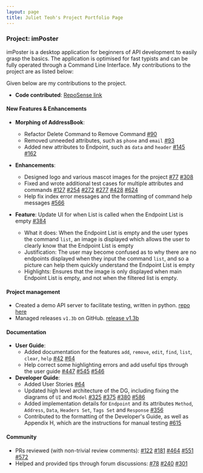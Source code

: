 ```yaml
---
layout: page
title: Juliet Teoh's Project Portfolio Page
---
```


### Project: imPoster

imPoster is a desktop application for beginners of API development to easily grasp the basics. The application is optimised for fast typists and can be fully operated through a Command Line Interface. My contributions to the project are as listed below:

Given below are my contributions to the project.

- **Code contributed**: [RepoSense link](https://nus-cs2103-ay2021s2.github.io/tp-dashboard/?search=AY2021S2-CS2103T-T12-4%2Ftp&sort=groupTitle&sortWithin=title&timeframe=commit&mergegroup=&groupSelect=groupByRepos&breakdown=true&checkedFileTypes=docs~functional-code~test-code~other&since=2021-02-19&tabOpen=true&tabType=authorship&zFR=false&tabAuthor=JulietTeoh&tabRepo=AY2021S2-CS2103T-T12-4%2Ftp%5Bmaster%5D&authorshipIsMergeGroup=false&authorshipFileTypes=docs~functional-code~test-code&authorshipIsBinaryFileTypeChecked=false)

#### New Features & Enhancements

- **Morphing of AddressBook**:
  - Refactor Delete Command to Remove Command [\#90](https://github.com/AY2021S2-CS2103T-T12-4/tp/pull/90)
  - Removed unneeded attributes, such as `phone` and `email` [\#93](https://github.com/AY2021S2-CS2103T-T12-4/tp/pull/93)
  - Added new attributes to Endpoint, such as `data` and `header` [\#145](https://github.com/AY2021S2-CS2103T-T12-4/tp/pull/145) [\#162](https://github.com/AY2021S2-CS2103T-T12-4/tp/pull/162) <br>
  
- **Enhancements**: 
  - Designed logo and various mascot images for the project [\#77](https://github.com/AY2021S2-CS2103T-T12-4/tp/pull/77) [\#308](https://github.com/AY2021S2-CS2103T-T12-4/tp/pull/308)
  - Fixed and wrote additional test cases for multiple attributes and commands [\#127](https://github.com/AY2021S2-CS2103T-T12-4/tp/pull/127) [\#254](https://github.com/AY2021S2-CS2103T-T12-4/tp/pull/254) [\#272](https://github.com/AY2021S2-CS2103T-T12-4/tp/pull/272) [\#277](https://github.com/AY2021S2-CS2103T-T12-4/tp/pull/277) [\#428](https://github.com/AY2021S2-CS2103T-T12-4/tp/pull/428) [\#624](https://github.com/AY2021S2-CS2103T-T12-4/tp/pull/624) </br>
  - Help fix index error messages and the formatting of command help messages [\#566](https://github.com/AY2021S2-CS2103T-T12-4/tp/pull/566)
  
- **Feature**: Update UI for when List is called when the Endpoint List is empty [\#384](https://github.com/AY2021S2-CS2103T-T12-4/tp/pull/384)
  - What it does: When the Endpoint List is empty and the user types the command `list`, an image is displayed which allows the user to clearly know that the Endpoint List is empty
  - Justification: The user may become confused as to why there are no endpoints displayed when they input the command `list`, and so a picture can help them quickly understand the Endpoint List is empty
  - Highlights: Ensures that the image is only displayed when main Endpoint List is empty, and not when the filtered list is empty. <br>

#### Project management
  - Created a demo API server to facilitate testing, written in python.  [repo here](https://github.com/AY2021S2-CS2103T-T12-4/demoAPI)
  - Managed releases `v1.3b` on GitHub. [release v1.3b](https://github.com/AY2021S2-CS2103T-T12-4/tp/releases/tag/v1.3b) <br>

#### Documentation
  - **User Guide**:
    - Added documentation for the features `add`, `remove`, `edit`, `find`, `list`, `clear`, `help` [\#42](https://github.com/AY2021S2-CS2103T-T12-4/tp/pull/42) [\#64](https://github.com/AY2021S2-CS2103T-T12-4/tp/pull/64)
    - Help correct some highlighting errors and add useful tips through the user guide [\#447](https://github.com/AY2021S2-CS2103T-T12-4/tp/pull/447) [\#545](https://github.com/AY2021S2-CS2103T-T12-4/tp/pull/545) [\#546](https://github.com/AY2021S2-CS2103T-T12-4/tp/pull/546) <br>
  - **Developer Guide**:
    - Added User Stories [\#64](https://github.com/AY2021S2-CS2103T-T12-4/tp/pull/64)
    - Updated high level architecture of the DG, including fixing the diagrams of `UI` and `Model` [\#325](https://github.com/AY2021S2-CS2103T-T12-4/tp/pull/325) [\#375](https://github.com/AY2021S2-CS2103T-T12-4/tp/pull/375) [\#380](https://github.com/AY2021S2-CS2103T-T12-4/tp/pull/380) [\#586](https://github.com/AY2021S2-CS2103T-T12-4/tp/pull/586)
    - Added implementation details for `Endpoint` and its attributes `Method`, `Address`, `Data`, `Headers Set`, `Tags Set` and `Response` [\#356](https://github.com/AY2021S2-CS2103T-T12-4/tp/pull/356)
    - Contributed to the formatting of the Developer's Guide, as well as Appendix H, which are the instructions for manual testing [\#615](https://github.com/AY2021S2-CS2103T-T12-4/tp/pull/615) <br>

#### Community
  - PRs reviewed (with non-trivial review comments): 
    [\#122](https://github.com/AY2021S2-CS2103T-T12-4/tp/pull/122)
    [\#181](https://github.com/AY2021S2-CS2103T-T12-4/tp/pull/181)
    [\#464](https://github.com/AY2021S2-CS2103T-T12-4/tp/pull/464)
    [\#551](https://github.com/AY2021S2-CS2103T-T12-4/tp/pull/551)
    [\#572](https://github.com/AY2021S2-CS2103T-T12-4/tp/pull/572) <br>
  - Helped and provided tips through forum discussions:
    [\#78](https://github.com/nus-cs2103-AY2021S2/forum/issues/78#issuecomment-770334258)
    [\#240](https://github.com/nus-cs2103-AY2021S2/forum/issues/240#issuecomment-800513614)
    [\#301](https://github.com/nus-cs2103-AY2021S2/forum/issues/301#issuecomment-815884675) <br>
  
